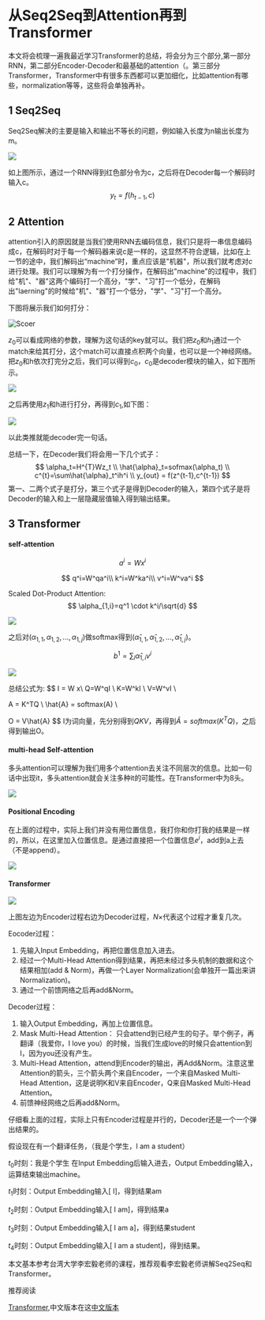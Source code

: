 #  从Seq2Seq到Attention再到Transformer

本文将会梳理一遍我最近学习Transformer的总结，将会分为三个部分,第一部分RNN，第二部分Encoder-Decoder和最基础的attention（。第三部分Transformer，Transformer中有很多东西都可以更加细化，比如attention有哪些，normalization等等，这些将会单独再补。

## 1 Seq2Seq

Seq2Seq解决的主要是输入和输出不等长的问题，例如输入长度为n输出长度为m。

![](http://ww1.sinaimg.cn/large/006tNc79ly1g59lffdwa8j312o0s2ahj.jpg)

如上图所示，通过一个RNN得到红色部分令为c，之后将在Decoder每一个解码时输入c。
$$
y_{t}=f(h_{t-1},c)
$$


## 2 Attention

attention引入的原因就是当我们使用RNN去编码信息，我们只是将一串信息编码成c，在解码时对于每一个解码器来说c是一样的，这显然不符合逻辑，比如在上一节的途中，我们解码出“machine”时，重点应该是"机器"，所以我们就考虑对$c$进行处理。我们可以理解为有一个打分操作，在解码出"machine"的过程中，我们给"机"、"器"这两个编码打一个高分，"学"、"习"打一个低分，在解码出"laerning"的时候给"机"、"器"打一个低分，"学"、"习"打一个高分。

下图将展示我们如何打分：

![Scoer](http://ww3.sinaimg.cn/large/006tNc79ly1g59k7lrkdkj312s0t2tdp.jpg)

$z_0$可以看成网络的参数，理解为这句话的key就可以。我们把$z_0$和$h_1$通过一个match来给其打分，这个match可以直接点积两个向量，也可以是一个神经网络。把$z_0$和h依次打完分之后，我们可以得到$c_0$，$c_0$是decoder模块的输入，如下图所示。

![](http://ww4.sinaimg.cn/large/006tNc79ly1g59kq2v3ljj311s0r8q83.jpg)

之后再使用$z_1$和h进行打分，再得到$c_1$,如下图：

![](http://ww1.sinaimg.cn/large/006tNc79ly1g59kt4wwc5j310c0qsgr4.jpg) 

以此类推就能decoder完一句话。

总结一下，在Decoder我们将会用一下几个式子：
$$
\alpha_t=H^{T}Wz_t \\
\hat{\alpha}_t=sofmax(\alpha_t) \\
c^{t}=\sum\hat{\alpha}_t^ih^i \\
y_{out} = f(z^{t-1},c^{t-1})
$$
第一、二两个式子是打分，第三个式子是得到Decoder的输入，第四个式子是将Decoder的输入和上一层隐藏层值输入得到输出结果。

## 3 Transformer


#### self-attention

$$
a^i = Wx^i
$$

$$
q^i=W^qa^i\\
k^i=W^ka^i\\
v^i=W^va^i
$$

Scaled Dot-Product Attention:
$$
\alpha_{1,i}=q^1 \cdot k^i/\sqrt{d}
$$

![](http://ww1.sinaimg.cn/large/006tNc79ly1g4yo28i3npj313j0u0q9w.jpg)

之后对$(\alpha_{1,1},\alpha_{1,2},...,\alpha_{1,j})$做softmax得到$(\hat{\alpha}_{1,1},\hat{\alpha}_{1,2},...,\hat{\alpha}_{1,j})$。

$$
b^1=\sum_{i}\hat{\alpha}_{1,i}v^{i}
$$

![](http://ww3.sinaimg.cn/large/006tNc79ly1g4yovr539vj313y0u015m.jpg)

总结公式为:
$$
I = W x\\
Q=W^qI \\
K=W^kI \\
V=W^vI \\

A = K^TQ \\
\hat{A} = softmax(A) \\

O = V\hat{A}
$$
I为词向量，先分别得到$QKV$，再得到$\hat{A}=softmax(K^TQ)$，之后得到输出O。

#### multi-head Self-attention

多头attention可以理解为我们用多个attention去关注不同层次的信息。比如一句话中出现it，多头attention就会关注多种it的可能性。在Transformer中为8头。

![](http://ww3.sinaimg.cn/large/006tNc79ly1g4yoxz4h4rj31450u00yy.jpg)

#### Positional Encoding

在上面的过程中，实际上我们并没有用位置信息，我打你和你打我的结果是一样的，所以，在这里加入位置信息。是通过直接把一个位置信息$e^i$，add到a上去（不是append）。

![](http://ww1.sinaimg.cn/large/006tNc79ly1g4yozx2vwfj313z0u0q9n.jpg)



#### Transformer

![](http://ww2.sinaimg.cn/large/006tNc79ly1g59lzzv5lhj312a0seagq.jpg)

上图左边为Encoder过程右边为Decoder过程，$N\times$代表这个过程才重复几次。

Eocoder过程：

1. 先输入Input Embedding，再把位置信息加入进去。
2. 经过一个Multi-Head Attention得到结果，再把未经过多头机制的数据和这个结果相加(add & Norm)，再做一个Layer Normalization(会单独开一篇出来讲Normalization)。
3. 通过一个前馈网络之后再add&Norm。

Decoder过程：

1. 输入Output Embedding，再加上位置信息。
2.  Mask Multi-Head Attention： 只会attend到已经产生的句子。举个例子，再翻译（我爱你，I love you）的时候，当我们生成love的时候只会attention到I，因为you还没有产生。
3. Multi-Head Attention，attend到Encoder的输出，再Add&Norm。注意这里Attention的箭头，三个箭头两个来自Encoder，一个来自Masked Multi-Head Attention，这是说明K和V来自Encoder，Q来自Masked Multi-Head Attention。
4. 前馈神经网络之后再add&Norm。



仔细看上面的过程，实际上只有Encoder过程是并行的，Decoder还是一个一个弹出结果的。

假设现在有一个翻译任务，（我是个学生，I am a student）

$t_0$时刻：我是个学生 在Input Embedding后输入进去，Output Embedding输入<Bos>，运算结束输出machine。

$t_1$时刻：Output Embedding输入[<Bos> I]，得到结果am

$t_2$时刻：Output Embedding输入[<Bos> I am]，得到结果a

$t_3$时刻：Output Embedding输入[<Bos> I am a]，得到结果student

$t_4$时刻：Output Embedding输入[<Bos> I am a  student]，得到结果<EOS>。



本文基本参考台湾大学李宏毅老师的课程，推荐观看李宏毅老师讲解Seq2Seq和Transformer。

推荐阅读

[Transformer](https://jalammar.github.io/illustrated-transformer/),中文版本在这[中文版本](https://blog.csdn.net/qq_41664845/article/details/84969266)

